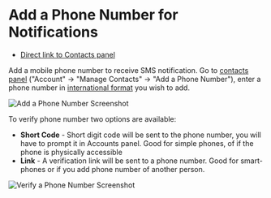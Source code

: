 # Add a Phone Number for Notifications

- [Direct link to Contacts panel](https://ostr.io/account/contacts)

Add a mobile phone number to receive SMS notification. Go to [contacts panel](https://ostr.io/account/contacts) ("Account" -> "Manage Contacts" -> "Add a Phone Number"), enter a phone number in [international format](https://en.wikipedia.org/wiki/E.164) you wish to add.

![Add a Phone Number Screenshot](https://github.com/veliovgroup/ostrio/blob/master/docs/account/add-phone-number.png?raw=true)

To verify phone number two options are available:

- __Short Code__ - Short digit code will be sent to the phone number, you will have to prompt it in Accounts panel. Good for simple phones, of if the phone is physically accessible
- __Link__ - A verification link will be sent to a phone number. Good for smart-phones or if you add phone number of another person.

![Verify a Phone Number Screenshot](https://github.com/veliovgroup/ostrio/blob/master/docs/account/verify-phone-number.png?raw=true)
